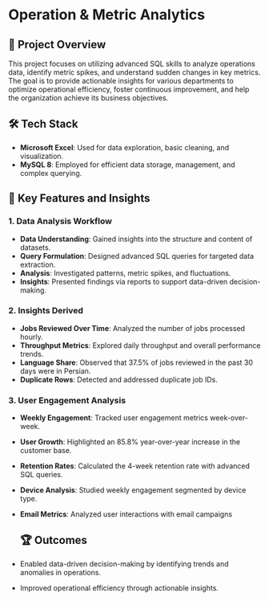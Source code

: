 # Operation & Metric Analytics

## 📖 Project Overview

This project focuses on utilizing advanced SQL skills to analyze operations data, identify metric spikes, and understand sudden changes in key metrics. The goal is to provide actionable insights for various departments to optimize operational efficiency, foster continuous improvement, and help the organization achieve its business objectives.

## 🛠️ Tech Stack

- **Microsoft Excel**: Used for data exploration, basic cleaning, and visualization.
- **MySQL 8**: Employed for efficient data storage, management, and complex querying.

## 🚀 Key Features and Insights

### 1. **Data Analysis Workflow**
- **Data Understanding**: Gained insights into the structure and content of datasets.
- **Query Formulation**: Designed advanced SQL queries for targeted data extraction.
- **Analysis**: Investigated patterns, metric spikes, and fluctuations.
- **Insights**: Presented findings via reports to support data-driven decision-making.

### 2. **Insights Derived**
- **Jobs Reviewed Over Time**: Analyzed the number of jobs processed hourly.
- **Throughput Metrics**: Explored daily throughput and overall performance trends.
- **Language Share**: Observed that 37.5% of jobs reviewed in the past 30 days were in Persian.
- **Duplicate Rows**: Detected and addressed duplicate job IDs.

### 3. **User Engagement Analysis**
- **Weekly Engagement**: Tracked user engagement metrics week-over-week.
- **User Growth**: Highlighted an 85.8% year-over-year increase in the customer base.
- **Retention Rates**: Calculated the 4-week retention rate with advanced SQL queries.
- **Device Analysis**: Studied weekly engagement segmented by device type.
- **Email Metrics**: Analyzed user interactions with email campaigns

  ## 🏆 Outcomes
- Enabled data-driven decision-making by identifying trends and anomalies in operations.
- Improved operational efficiency through actionable insights.
